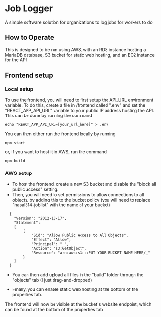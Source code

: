 # Job Logger

A simple software solution for organizations to log jobs for workers to do

## How to Operate

This is designed to be run using AWS, with an RDS instance hosting a MariaDB database, S3 bucket for static web hosting, and an EC2 instance for the API.

## Frontend setup

### Local setup

To use the frontend, you will need to first setup the API_URL environment variable.
To do this, create a file in /frontend called ".env" and set the "REACT_APP_API_URL" variable to your public IP address hosting the API.
This can be done by running the command

    echo "REACT_APP_API_URL=[your_url_here]" > .env

You can then either run the frontend locally by running

    npm start

or, if you want to host it in AWS, run the command:

    npm build

### AWS setup

- To host the frontend, create a new S3 bucket and disable the "block all public access" setting.
- Then, you will need to set permissions to allow connections to all objects, by adding this to the bucket policy (you will need to replace "hasal314-joblist" with the name of your bucket)

```
  {
    "Version": "2012-10-17",
    "Statement":
    [
        {
            "Sid": "Allow Public Access to All Objects",
            "Effect": "Allow",
            "Principal": "_",
            "Action": "s3:GetObject",
            "Resource": "arn:aws:s3:::PUT YOUR BUCKET NAME HERE/_"
        }
    ]
  }
```

- You can then add upload all files in the "build" folder through the "objects" tab (I just drag-and-dropped)

- Finally, you can enable static web hosting at the bottom of the properties tab.

The frontend will now be visible at the bucket's website endpoint, which can be found at the bottom of the properties tab
